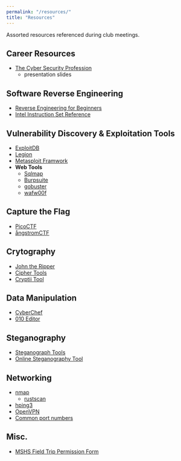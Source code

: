 ```yaml
---
permalink: "/resources/"
title: "Resources"
---
```


Assorted resources referenced during club meetings.

##  Career Resources

- [The Cyber Security
  Profession](https://docs.google.com/presentation/d/1-s8vyxrRhlyQDaov2C8ct-h9T8kmwJBWKd2Nh_HXSjU/edit?hl=en&forcehl=1#slide=id.p)
  - presentation slides

## Software Reverse Engineering

- [Reverse Engineering for Beginners](/assets/docs/RE4B-EN.pdf)
- [Intel Instruction Set Reference](https://www.intel.com/content/www/us/en/developer/articles/technical/intel-sdm.html)


## Vulnerability Discovery & Exploitation Tools

- [ExploitDB](https://www.exploit-db.com)
- [Legion](https://github.com/GoVanguard/legion)
- [Metasploit Framwork](https://github.com/rapid7/metasploit-framework)
- **Web Tools**
	- [Sqlmap](https://sqlmap.org)
	- [Burpsuite](https://portswigger.net/burp/communitydownload)
	- [gobuster](https://github.com/OJ/gobuster)
	- [wafw00f](https://github.com/EnableSecurity/wafw00f)

## Capture the Flag

- [PicoCTF](https://picoctf.org/)
- [ångstromCTF](https://angstromctf.com/)


## Crytography

- [John the Ripper](https://www.openwall.com/john)
- [Cipher Tools](http://rumkin.com/tools/cipher/)
- [Cryptii Tool](https://cryptii.com/)

## Data Manipulation

- [CyberChef](https://gchq.github.io/CyberChef/)
- [010 Editor](https://www.sweetscape.com/010editor/)

## Steganography

- [Steganograph Tools](https://resources.infosecinstitute.com/steganography-and-tools-to-perform-steganography)
- [Online Steganography Tool](https://stylesuxx.github.io/steganography/)

## Networking

- [nmap](https://nmap.org/book/port-scanning-tutorial.html)
	 - [rustscan](https://github.com/rustscan/rustscan)
- [hping3](https://www.kali.org/tools/hping3/)
- [OpenVPN](https://openvpn.net/community-resources/how-to/)
- [Common port numbers](https://www.cloudflare.com/learning/network-layer/what-is-a-computer-port/)

## Misc.

- [MSHS Field Trip Permission Form](https://www.svsd410.org/cms/lib/WA01919490/Centricity/Domain/229/Fieldtrip_Form_for_Students_2015.pdf)